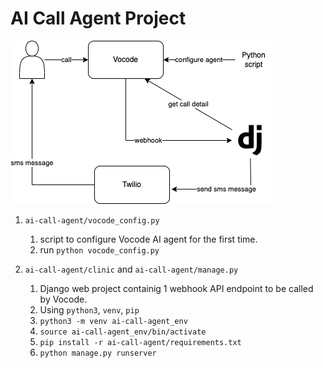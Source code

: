 # AI Call Agent Project

![image info](./ai-call-agent.png)

1. `ai-call-agent/vocode_config.py`
   1. script to configure Vocode AI agent for the first time. 
   2. run `python vocode_config.py`

2. `ai-call-agent/clinic` and `ai-call-agent/manage.py`
   1. Django web project containig 1 webhook API endpoint to be called by Vocode.
   2. Using `python3`, `venv`, `pip`
   3. `python3 -m venv ai-call-agent_env`
   4. `source ai-call-agent_env/bin/activate`
   5. `pip install -r ai-call-agent/requirements.txt`
   6. `python manage.py runserver`


